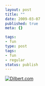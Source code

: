 ```yaml
---
layout: post
title: ""
date: 2009-03-07
published: true
meta: {}

tags:
- fun
type: post
tags:
- fun
- regular
status: publish
---
```

[![Dilbert.com](http://media.eick.us/2011/05/43543.strip_.gif)](http://dilbert.com/strips/comic/2009-03-06/ "Dilbert.com")
